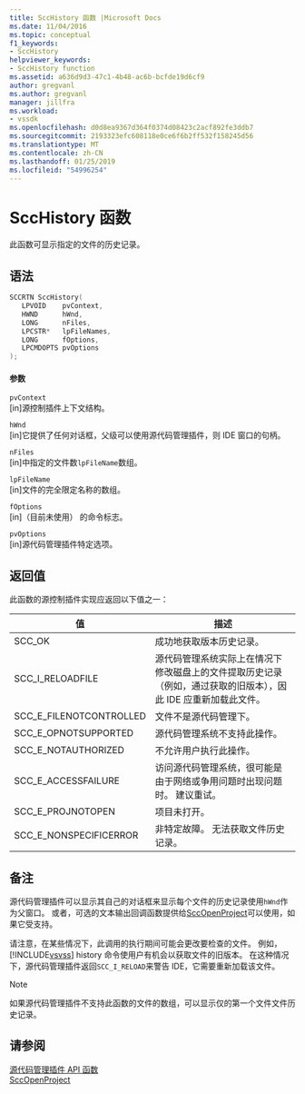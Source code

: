 ```yaml
---
title: SccHistory 函数 |Microsoft Docs
ms.date: 11/04/2016
ms.topic: conceptual
f1_keywords:
- SccHistory
helpviewer_keywords:
- SccHistory function
ms.assetid: a636d9d3-47c1-4b48-ac6b-bcfde19d6cf9
author: gregvanl
ms.author: gregvanl
manager: jillfra
ms.workload:
- vssdk
ms.openlocfilehash: d0d8ea9367d364f0374d08423c2acf892fe3ddb7
ms.sourcegitcommit: 2193323efc608118e0ce6f6b2ff532f158245d56
ms.translationtype: MT
ms.contentlocale: zh-CN
ms.lasthandoff: 01/25/2019
ms.locfileid: "54996254"
---
```

# <a name="scchistory-function"></a>SccHistory 函数
此函数可显示指定的文件的历史记录。  
  
## <a name="syntax"></a>语法  
  
```cpp  
SCCRTN SccHistory(  
   LPVOID    pvContext,  
   HWND      hWnd,  
   LONG      nFiles,  
   LPCSTR*   lpFileNames,  
   LONG      fOptions,  
   LPCMDOPTS pvOptions  
);  
```  
  
#### <a name="parameters"></a>参数  
 `pvContext`  
 [in]源控制插件上下文结构。  
  
 `hWnd`  
 [in]它提供了任何对话框，父级可以使用源代码管理插件，则 IDE 窗口的句柄。  
  
 `nFiles`  
 [in]中指定的文件数`lpFileName`数组。  
  
 `lpFileName`  
 [in]文件的完全限定名称的数组。  
  
 `fOptions`  
 [in]（目前未使用） 的命令标志。  
  
 `pvOptions`  
 [in]源代码管理插件特定选项。  
  
## <a name="return-value"></a>返回值  
 此函数的源控制插件实现应返回以下值之一：  
  
|值|描述|  
|-----------|-----------------|  
|SCC_OK|成功地获取版本历史记录。|  
|SCC_I_RELOADFILE|源代码管理系统实际上在情况下修改磁盘上的文件提取历史记录 （例如，通过获取的旧版本），因此 IDE 应重新加载此文件。|  
|SCC_E_FILENOTCONTROLLED|文件不是源代码管理下。|  
|SCC_E_OPNOTSUPPORTED|源代码管理系统不支持此操作。|  
|SCC_E_NOTAUTHORIZED|不允许用户执行此操作。|  
|SCC_E_ACCESSFAILURE|访问源代码管理系统，很可能是由于网络或争用问题时出现问题时。 建议重试。|  
|SCC_E_PROJNOTOPEN|项目未打开。|  
|SCC_E_NONSPECIFICERROR|非特定故障。 无法获取文件历史记录。|  
  
## <a name="remarks"></a>备注  
 源代码管理插件可以显示其自己的对话框来显示每个文件的历史记录使用`hWnd`作为父窗口。 或者，可选的文本输出回调函数提供给[SccOpenProject](../extensibility/sccopenproject-function.md)可以使用，如果它受支持。  
  
 请注意，在某些情况下，此调用的执行期间可能会更改要检查的文件。 例如， [!INCLUDE[vsvss](../extensibility/includes/vsvss_md.md)] history 命令使用户有机会以获取文件的旧版本。 在这种情况下，源代码管理插件返回`SCC_I_RELOAD`来警告 IDE，它需要重新加载该文件。  
  
> [!NOTE]
>  如果源代码管理插件不支持此函数的文件的数组，可以显示仅的第一个文件文件历史记录。  
  
## <a name="see-also"></a>请参阅  
 [源代码管理插件 API 函数](../extensibility/source-control-plug-in-api-functions.md)   
 [SccOpenProject](../extensibility/sccopenproject-function.md)
